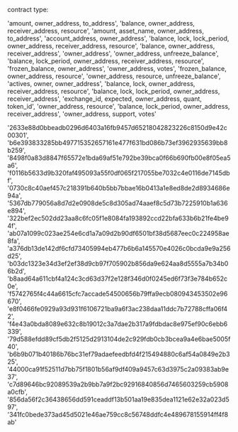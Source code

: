 contract type:

'amount, owner_address, to_address', 
'balance, owner_address, receiver_address, resource', 
'amount, asset_name, owner_address, to_address', 
'account_address, owner_address', 
'balance, lock, lock_period, owner_address, receiver_address, resource', 
'balance, owner_address, receiver_address', 
'owner_address', 
'owner_address, unfreeze_balance', 
'balance, lock_period, owner_address, receiver_address, resource', 
'frozen_balance, owner_address', 
'owner_address, votes', 
'frozen_balance, owner_address, resource', 
'owner_address, resource, unfreeze_balance', 
'actives, owner, owner_address', 
'balance, lock, owner_address, receiver_address, resource', 
'balance, lock, lock_period, owner_address, receiver_address', 
'exchange_id, expected, owner_address, quant, token_id', 
'owner_address, resource', 
'balance, lock_period, owner_address, receiver_address', 
'owner_address, support, votes'

'2633e88d0bbeadb0296d6403a16fb9457d65218042823226c8150d9e42c00301', 
'b6e393833285bb497715352657161e477f631bd086b73ef3962935639bb8b259', 
'8498f0a83d8847f65572e1bda69af51e792be39bca0f66b690fb00e8f05ea5a6', 
'f0116b5633d9b320faf495093a55f0df065f217055be7032c4e0116de7145dbf', 
'0730c8c40aef457c218391b640b5bb7bbae16b0413a1e8ed8de2d8934686e94a', 
'5367db779056a8d7d2e0908de5c8d305ad74aaef8c5d73b7225910b1a636e894', 
'322bef2ec502dd23aa8c6fc05f1e8084fa193892ccd22bfa633b6b21fe4be94f', 
'ab07a1099c023ae254e6cd1a7a09d2b90df6501bf38d5687eec0c224958ae8fa', 
'a376db13de142df6cfd73405994eb477b6b6a145570e4026c0bcda9e9a256d25', 
'b03dc1323e34d3ef2ef38d9cb97f705902b856da9e624aa8d5555a7b34b06b2d', 
'b8aad64a611cbf4a124c3cd63d37f2e128f346d0f0245ed6f73f3e784b652c0e', 
'f5742765f4c44a6615cfc7accade54500656b79ffa9ecb080943453502e96670', 
'e8f0466fe0929a93d931f6106721ba9a6f3ac238daa11ddc7b72788cffa06f42', 
'f4e43a0bda8089e632c8b19012c3a7dae2b317a9fdbdac8e975ef90c6ebb6339', 
'79d588efdd89cf5db2f5125d2913104de2c929fdb0cb3bcea9a4e6bae5005f40', 
'b6b9b071b40186b76bc31ef79adaefeedbfd4f215494880c6af54a0849e2b325', 
'44000ca91f52511d7bb75f1801b56af9df409a9457c63d3975c2a09383ab9e37', 
'c7d89646bc92089539a2b9bb7a9f2bc92916840856d7465603259cb5908a0cfb', 
'856da56f2c36438656dd591ceaddf13b501aa19e835dea1121e62e32a023d597', 
'341fc0bede373ad45d5021e46ae759cc8c56748ddfc4e489678155914ff4f8ab'